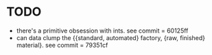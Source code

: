# TODO

* there's a primitive obsession with ints. see commit = 60125ff
* can data clump the {{standard, automated} factory, {raw, finished} material}. see commit = 79351cf